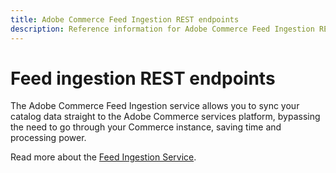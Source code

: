 ```yaml
---
title: Adobe Commerce Feed Ingestion REST endpoints
description: Reference information for Adobe Commerce Feed Ingestion REST endpoints.
---
```


# Feed ingestion REST endpoints

The Adobe Commerce Feed Ingestion service allows you to sync your catalog data straight to the Adobe Commerce services platform, bypassing the need to go through your Commerce instance, saving time and processing power.

Read more about the [Feed Ingestion Service](https://experienceleague.adobe.com/docs/commerce-merchant-services/catalog-service/feed-ingestion.html).
